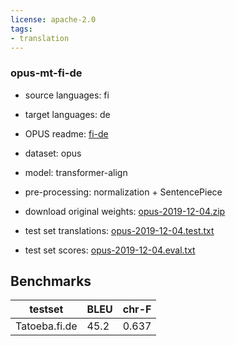 ```yaml
---
license: apache-2.0
tags:
- translation
---
```


### opus-mt-fi-de

* source languages: fi
* target languages: de
*  OPUS readme: [fi-de](https://github.com/Helsinki-NLP/OPUS-MT-train/blob/master/models/fi-de/README.md)

*  dataset: opus
* model: transformer-align
* pre-processing: normalization + SentencePiece
* download original weights: [opus-2019-12-04.zip](https://object.pouta.csc.fi/OPUS-MT-models/fi-de/opus-2019-12-04.zip)
* test set translations: [opus-2019-12-04.test.txt](https://object.pouta.csc.fi/OPUS-MT-models/fi-de/opus-2019-12-04.test.txt)
* test set scores: [opus-2019-12-04.eval.txt](https://object.pouta.csc.fi/OPUS-MT-models/fi-de/opus-2019-12-04.eval.txt)

## Benchmarks

| testset               | BLEU  | chr-F |
|-----------------------|-------|-------|
| Tatoeba.fi.de 	| 45.2 	| 0.637 |

